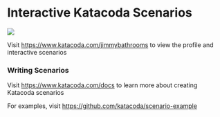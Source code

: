 # Interactive Katacoda Scenarios

[![](http://shields.katacoda.com/katacoda/jimmybathrooms/count.svg)](https://www.katacoda.com/jimmybathrooms "Get your profile on Katacoda.com")

Visit https://www.katacoda.com/jimmybathrooms to view the profile and interactive scenarios

### Writing Scenarios
Visit https://www.katacoda.com/docs to learn more about creating Katacoda scenarios

For examples, visit https://github.com/katacoda/scenario-example
